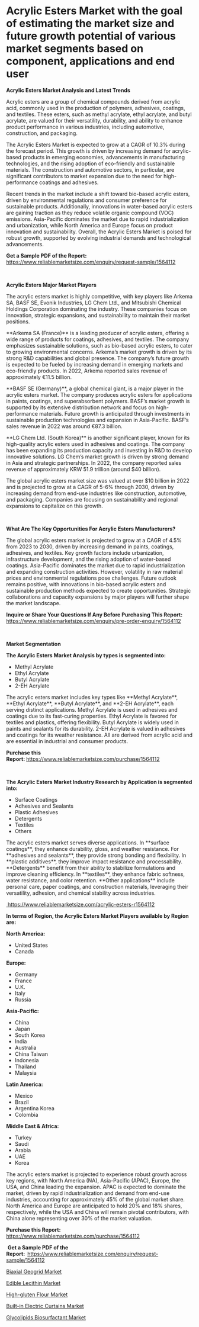 <p><h1>Acrylic Esters Market with the goal of estimating the market size and future growth potential of various market segments based on component, applications and end user</h1></p><p><strong>Acrylic Esters Market Analysis and Latest Trends</strong></p>
<p><p>Acrylic esters are a group of chemical compounds derived from acrylic acid, commonly used in the production of polymers, adhesives, coatings, and textiles. These esters, such as methyl acrylate, ethyl acrylate, and butyl acrylate, are valued for their versatility, durability, and ability to enhance product performance in various industries, including automotive, construction, and packaging.</p><p>The Acrylic Esters Market is expected to grow at a CAGR of 10.3% during the forecast period. This growth is driven by increasing demand for acrylic-based products in emerging economies, advancements in manufacturing technologies, and the rising adoption of eco-friendly and sustainable materials. The construction and automotive sectors, in particular, are significant contributors to market expansion due to the need for high-performance coatings and adhesives.</p><p>Recent trends in the market include a shift toward bio-based acrylic esters, driven by environmental regulations and consumer preference for sustainable products. Additionally, innovations in water-based acrylic esters are gaining traction as they reduce volatile organic compound (VOC) emissions. Asia-Pacific dominates the market due to rapid industrialization and urbanization, while North America and Europe focus on product innovation and sustainability. Overall, the Acrylic Esters Market is poised for robust growth, supported by evolving industrial demands and technological advancements.</p></p>
<p><strong>Get a Sample PDF of the Report:&nbsp;</strong> <a href="https://www.reliablemarketsize.com/enquiry/request-sample/1564112?utm_campaign=1832&utm_medium=2&utm_source=Github&utm_content=ia&utm_term=25012025&utm_id=acrylic-esters">https://www.reliablemarketsize.com/enquiry/request-sample/1564112</a></p>
<p>&nbsp;</p>
<p><strong>Acrylic Esters Major Market Players</strong></p>
<p><p>The acrylic esters market is highly competitive, with key players like Arkema SA, BASF SE, Evonik Industries, LG Chem Ltd., and Mitsubishi Chemical Holdings Corporation dominating the industry. These companies focus on innovation, strategic expansions, and sustainability to maintain their market positions.</p><p>**Arkema SA (France)** is a leading producer of acrylic esters, offering a wide range of products for coatings, adhesives, and textiles. The company emphasizes sustainable solutions, such as bio-based acrylic esters, to cater to growing environmental concerns. Arkema’s market growth is driven by its strong R&D capabilities and global presence. The company’s future growth is expected to be fueled by increasing demand in emerging markets and eco-friendly products. In 2022, Arkema reported sales revenue of approximately €11.5 billion.</p><p>**BASF SE (Germany)**, a global chemical giant, is a major player in the acrylic esters market. The company produces acrylic esters for applications in paints, coatings, and superabsorbent polymers. BASF’s market growth is supported by its extensive distribution network and focus on high-performance materials. Future growth is anticipated through investments in sustainable production technologies and expansion in Asia-Pacific. BASF’s sales revenue in 2022 was around €87.3 billion.</p><p>**LG Chem Ltd. (South Korea)** is another significant player, known for its high-quality acrylic esters used in adhesives and coatings. The company has been expanding its production capacity and investing in R&D to develop innovative solutions. LG Chem’s market growth is driven by strong demand in Asia and strategic partnerships. In 2022, the company reported sales revenue of approximately KRW 51.9 trillion (around $40 billion).</p><p>The global acrylic esters market size was valued at over $10 billion in 2022 and is projected to grow at a CAGR of 5-6% through 2030, driven by increasing demand from end-use industries like construction, automotive, and packaging. Companies are focusing on sustainability and regional expansions to capitalize on this growth.</p></p>
<p>&nbsp;</p>
<p><strong>What Are The Key Opportunities For Acrylic Esters Manufacturers?</strong></p>
<p><p>The global acrylic esters market is projected to grow at a CAGR of 4.5% from 2023 to 2030, driven by increasing demand in paints, coatings, adhesives, and textiles. Key growth factors include urbanization, infrastructure development, and the rising adoption of water-based coatings. Asia-Pacific dominates the market due to rapid industrialization and expanding construction activities. However, volatility in raw material prices and environmental regulations pose challenges. Future outlook remains positive, with innovations in bio-based acrylic esters and sustainable production methods expected to create opportunities. Strategic collaborations and capacity expansions by major players will further shape the market landscape.</p></p>
<p><strong>Inquire or Share Your Questions If Any Before Purchasing This Report:</strong> <a href="https://www.reliablemarketsize.com/enquiry/pre-order-enquiry/1564112?utm_campaign=1832&utm_medium=2&utm_source=Github&utm_content=ia&utm_term=25012025&utm_id=acrylic-esters">https://www.reliablemarketsize.com/enquiry/pre-order-enquiry/1564112</a></p>
<p>&nbsp;</p>
<p><strong>Market Segmentation</strong></p>
<p><strong>The Acrylic Esters Market Analysis by types is segmented into:</strong></p>
<p><ul><li>Methyl Acrylate</li><li>Ethyl Acrylate</li><li>Butyl Acrylate</li><li>2-EH Acrylate</li></ul></p>
<p><p>The acrylic esters market includes key types like **Methyl Acrylate**, **Ethyl Acrylate**, **Butyl Acrylate**, and **2-EH Acrylate**, each serving distinct applications. Methyl Acrylate is used in adhesives and coatings due to its fast-curing properties. Ethyl Acrylate is favored for textiles and plastics, offering flexibility. Butyl Acrylate is widely used in paints and sealants for its durability. 2-EH Acrylate is valued in adhesives and coatings for its weather resistance. All are derived from acrylic acid and are essential in industrial and consumer products.</p></p>
<p><strong>Purchase this Report:&nbsp;</strong><a href="https://www.reliablemarketsize.com/purchase/1564112?utm_campaign=1832&utm_medium=2&utm_source=Github&utm_content=ia&utm_term=25012025&utm_id=acrylic-esters">https://www.reliablemarketsize.com/purchase/1564112</a></p>
<p>&nbsp;</p>
<p><strong>The Acrylic Esters Market Industry Research by Application is segmented into:</strong></p>
<p><ul><li>Surface Coatings</li><li>Adhesives and Sealants</li><li>Plastic Adhesives</li><li>Detergents</li><li>Textiles</li><li>Others</li></ul></p>
<p><p>The acrylic esters market serves diverse applications. In **surface coatings**, they enhance durability, gloss, and weather resistance. For **adhesives and sealants**, they provide strong bonding and flexibility. In **plastic additives**, they improve impact resistance and processability. **Detergents** benefit from their ability to stabilize formulations and improve cleaning efficiency. In **textiles**, they enhance fabric softness, water resistance, and color retention. **Other applications** include personal care, paper coatings, and construction materials, leveraging their versatility, adhesion, and chemical stability across industries.</p></p>
<p><a href="https://www.reliablemarketsize.com/acrylic-esters-r1564112?utm_campaign=1832&utm_medium=2&utm_source=Github&utm_content=ia&utm_term=25012025&utm_id=acrylic-esters">&nbsp;https://www.reliablemarketsize.com/acrylic-esters-r1564112</a></p>
<p><strong>In terms of Region, the Acrylic Esters Market Players available by Region are:</strong></p>
<p>
    <p> <strong> North America: </strong>
        <ul>
            <li>United States</li>
            <li>Canada</li>
        </ul>
        </p> 
    <p> <strong> Europe: </strong>
        <ul>
            <li>Germany</li>
            <li>France</li>
            <li>U.K.</li>
            <li>Italy</li>
            <li>Russia</li>
        </ul>
        </p> 
    <p> <strong> Asia-Pacific: </strong>
        <ul>
            <li>China</li>
            <li>Japan</li>
            <li>South Korea</li>
            <li>India</li>
            <li>Australia</li>
            <li>China Taiwan</li>
            <li>Indonesia</li>
            <li>Thailand</li>
            <li>Malaysia</li>
        </ul>
        </p> 
    <p> <strong> Latin America: </strong>
        <ul>
            <li>Mexico</li>
            <li>Brazil</li>
            <li>Argentina Korea</li>
            <li>Colombia</li>
        </ul>
        </p> 
    <p> <strong> Middle East & Africa: </strong>
        <ul>
            <li>Turkey</li>
            <li>Saudi</li>
            <li>Arabia</li>
            <li>UAE</li>
            <li>Korea</li>
        </ul>
    </p>
    </p>
<p><p>The acrylic esters market is projected to experience robust growth across key regions, with North America (NA), Asia-Pacific (APAC), Europe, the USA, and China leading the expansion. APAC is expected to dominate the market, driven by rapid industrialization and demand from end-use industries, accounting for approximately 45% of the global market share. North America and Europe are anticipated to hold 20% and 18% shares, respectively, while the USA and China will remain pivotal contributors, with China alone representing over 30% of the market valuation.</p></p>
<p><strong>Purchase this Report: </strong><a href="https://www.reliablemarketsize.com/purchase/1564112?utm_campaign=1832&utm_medium=2&utm_source=Github&utm_content=ia&utm_term=25012025&utm_id=acrylic-esters">https://www.reliablemarketsize.com/purchase/1564112</a></p>
<p>&nbsp;<strong>Get a Sample PDF of the Report:&nbsp;&nbsp;</strong><a href="https://www.reliablemarketsize.com/enquiry/request-sample/1564112?utm_campaign=1832&utm_medium=2&utm_source=Github&utm_content=ia&utm_term=25012025&utm_id=acrylic-esters">https://www.reliablemarketsize.com/enquiry/request-sample/1564112</a></p>
<p><strong></strong></p>
<p><p><a href="https://github.com/mriwacraane/Market-Research-Report-List-1/blob/main/biaxial-geogrid-market.md?utm_campaign=1832&utm_medium=2&utm_source=Github&utm_content=ia&utm_term=25012025&utm_id=acrylic-esters">Biaxial Geogrid Market</a></p><p><a href="https://www.linkedin.com/pulse/report-offers-thorough-study-edible-lecithin-market-cagr-138-wnhue?utm_campaign=1832&utm_medium=2&utm_source=Github&utm_content=ia&utm_term=25012025&utm_id=acrylic-esters">Edible Lecithin Market</a></p><p><a href="https://www.linkedin.com/pulse/market-revenue-growth-forecast-high-gluten-flour-142-kpszc?utm_campaign=1832&utm_medium=2&utm_source=Github&utm_content=ia&utm_term=25012025&utm_id=acrylic-esters">High-gluten Flour Market</a></p><p><a href="https://www.linkedin.com/pulse/comprehensive-analysis-built-in-electric-curtains-market-segments-4ugwc?utm_campaign=1832&utm_medium=2&utm_source=Github&utm_content=ia&utm_term=25012025&utm_id=acrylic-esters">Built-in Electric Curtains Market</a></p><p><a href="https://github.com/chikenmhamdi/Market-Research-Report-List-1/blob/main/glycolipids-biosurfactant-market.md?utm_campaign=1832&utm_medium=2&utm_source=Github&utm_content=ia&utm_term=25012025&utm_id=acrylic-esters">Glycolipids Biosurfactant Market</a></p></p>